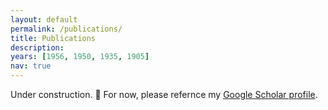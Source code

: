 ```yaml
---
layout: default
permalink: /publications/
title: Publications
description: 
years: [1956, 1950, 1935, 1905]
nav: true
---
```


<p>Under construction. 🚧 For now, please refernce my <a href="https://scholar.google.com/citations?hl=en&user=Z-kmpr4AAAAJ&view_op=list_works&sortby=pubdate">Google Scholar profile</a>.</p>
